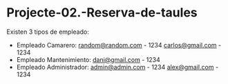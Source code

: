 # Projecte-02.-Reserva-de-taules

Existen 3 tipos de empleado:
- Empleado Camarero:
random@random.com - 1234
carlos@gmail.com - 1234
- Empleado Mantenimiento:
dani@gmail.com - 1234
- Empleado Administrador: 
admin@admin.com - 1234
alex@gmail.com - 1234
